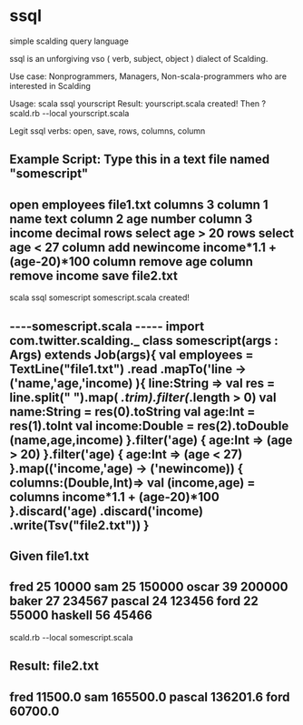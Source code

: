 ssql
====

simple scalding query language

ssql is an unforgiving vso ( verb, subject, object ) dialect of Scalding.

Use case: Nonprogrammers, Managers, Non-scala-programmers who are interested in Scalding

Usage: scala ssql yourscript
Result: yourscript.scala created!
Then ? scald.rb --local yourscript.scala

Legit ssql verbs: open, save, rows, columns, column

Example Script: Type this in a text file named "somescript"
---------
open employees file1.txt
columns 3
column 1 name text
column 2 age number
column 3 income decimal
rows select age > 20
rows select age < 27
column add newincome income*1.1 + (age-20)*100
column remove age
column remove income
save file2.txt
----------

scala ssql somescript
somescript.scala created!

----somescript.scala -----
import com.twitter.scalding._
class somescript(args : Args) extends Job(args){
  val employees = 
    TextLine("file1.txt")
    .read
    .mapTo('line -> ('name,'age,'income) ){
    line:String =>
    val res = line.split(" ").map( _.trim).filter(_.length > 0)
    val name:String = res(0).toString
    val age:Int = res(1).toInt
    val income:Double = res(2).toDouble
    (name,age,income)
  }.filter('age) { 
    age:Int => 
    (age > 20)
  }.filter('age) { 
    age:Int => 
    (age < 27)
  }.map(('income,'age) -> ('newincome)) {
    columns:(Double,Int)=> 
    val (income,age) = columns
    income*1.1 + (age-20)*100
  }.discard('age)
    .discard('income)
    .write(Tsv("file2.txt"))
}
-------------------

Given file1.txt
---
fred 25 10000
sam 25 150000
oscar   39  200000
baker 27  234567
pascal 24 123456
ford 22 55000
haskell 56 45466
----

scald.rb --local somescript.scala

Result: file2.txt
---
fred  11500.0
sam	165500.0
pascal	136201.6
ford	60700.0
---




